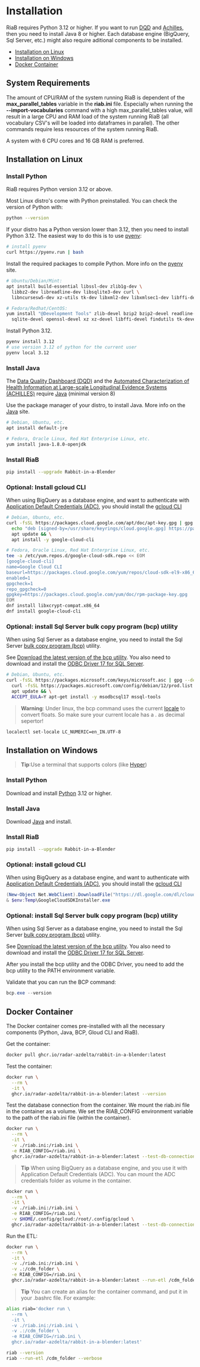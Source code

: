 # Installation

RiaB requires Python 3.12 or higher.
If you want to run [DQD](https://github.com/OHDSI/DataQualityDashboard) and [Achilles](https://github.com/OHDSI/Achilles), then you need to install Java 8 or higher.
Each database engine (BigQuery, Sql Server, etc.) might also require aditional components to be installed.

- [Installation on Linux](##Installation-on-Linux)
- [Installation on Windows](##Installation-on-Windows)
- [Docker Container](##Docker-Container)


## System Requirements

The amount of CPU/RAM of the system running RiaB is dependent of the **max_parallel_tables** variable in the **riab.ini** file.
Especially when running the **--import-vocabularies** command with a high max_parallel_tables value, will result in a large CPU and RAM load of the system running RiaB (all vocabulary CSV's will be loaded into dataframes in parallel).
The other commands require less resources of the system running RiaB.

A system with 6 CPU cores and 16 GB RAM is preferred.

## Installation on Linux

### Install Python

RiaB requires Python version 3.12 or above.

Most Linux distro's come with Python preinstalled.
You can check the version of Python with:

```bash
python --version
```

If your distro has a Python version lower than 3.12, then you need to install Python 3.12. The easiest way to do this is to use [pyenv](https://github.com/pyenv/pyenv):

```bash
# install pyenv
curl https://pyenv.run | bash
``` 

Install the required packages to compile Python.
More info on the [pyenv](https://github.com/pyenv/pyenv/wiki#suggested-build-environment) site.

```bash
# Ubuntu/Debian/Mint:
apt install build-essential libssl-dev zlib1g-dev \
  libbz2-dev libreadline-dev libsqlite3-dev curl \
  libncursesw5-dev xz-utils tk-dev libxml2-dev libxmlsec1-dev libffi-dev liblzma-dev

# Fedora/Redhat/CentOS:
yum install "@Development Tools" zlib-devel bzip2 bzip2-devel readline-devel sqlite \
  sqlite-devel openssl-devel xz xz-devel libffi-devel findutils tk-devel
```

Install Python 3.12.

```bash
pyenv install 3.12
# use version 3.12 of python for the current user
pyenv local 3.12 
```

### Install Java

The [Data Quality Dashboard (DQD)](https://github.com/OHDSI/DataQualityDashboard) and the [Automated Characterization of Health Information at Large-scale Longitudinal Evidence Systems (ACHILLES)](https://github.com/OHDSI/Achilles) require [Java](https://www.java.com/download) (minimal version 8)


Use the package manager of your distro, to install Java.
More info on the [Java](https://www.java.com/download) site.

```bash
# Debian, Ubuntu, etc.
apt install default-jre

# Fedora, Oracle Linux, Red Hat Enterprise Linux, etc.
yum install java-1.8.0-openjdk
```

### Install RiaB

```bash
pip install --upgrade Rabbit-in-a-Blender
```

### Optional: Install gcloud CLI

When using BigQuery as a database engine, and want to authenticate with [Application Default Credentials (ADC)](https://cloud.google.com/sdk/gcloud/reference/auth/application-default/login), you should install the [gcloud CLI](https://cloud.google.com/sdk/docs/install-sdk#installing_the_latest_version)

```bash
# Debian, Ubuntu, etc.
curl -fsSL https://packages.cloud.google.com/apt/doc/apt-key.gpg | gpg --dearmor -o /usr/share/keyrings/cloud.google.gpg && \
  echo "deb [signed-by=/usr/share/keyrings/cloud.google.gpg] https://packages.cloud.google.com/apt cloud-sdk main" | tee -a /etc/apt/sources.list.d/google-cloud-sdk.list && \
  apt update && \
  apt install -y google-cloud-cli

# Fedora, Oracle Linux, Red Hat Enterprise Linux, etc.
tee -a /etc/yum.repos.d/google-cloud-sdk.repo << EOM
[google-cloud-cli]
name=Google Cloud CLI
baseurl=https://packages.cloud.google.com/yum/repos/cloud-sdk-el9-x86_64
enabled=1
gpgcheck=1
repo_gpgcheck=0
gpgkey=https://packages.cloud.google.com/yum/doc/rpm-package-key.gpg
EOM
dnf install libxcrypt-compat.x86_64
dnf install google-cloud-cli
```

### Optional: install Sql Server bulk copy program (bcp) utility

When using Sql Server as a database engine, you need to install the Sql Server [bulk copy program (bcp)](https://learn.microsoft.com/en-us/sql/tools/bcp-utility) utility.

See [Download the latest version of the bcp utility](https://learn.microsoft.com/en-us/sql/linux/sql-server-linux-setup-tools?tabs=redhat-install#install-tools-on-linux).
You also need to download and install the [ODBC Driver 17 for SQL Server](https://learn.microsoft.com/en-us/sql/connect/odbc/download-odbc-driver-for-sql-server#version-17).

```bash
# Debian, Ubuntu, etc.
curl -fsSL https://packages.microsoft.com/keys/microsoft.asc | gpg --dearmor -o /usr/share/keyrings/microsoft-prod.gpg && \
  curl -fsSL https://packages.microsoft.com/config/debian/12/prod.list | tee /etc/apt/sources.list.d/mssql-release.list && \
  apt update && \
  ACCEPT_EULA=Y apt-get install -y msodbcsql17 mssql-tools
```
> **Warning**: Under linux, the bcp command uses the current [locale](https://www.tecmint.com/set-system-locales-in-linux/) to convert floats. So make sure your current locale has a . as decimal sepertor!
```bash
localectl set-locale LC_NUMERIC=en_IN.UTF-8
```

## Installation on Windows

> **Tip**:Use a terminal that supports colors (like [Hyper](https://hyper.is/))


### Install Python

Download and install [Python](https://www.python.org/downloads/windows) 3.12 or higher.

### Install Java

Download [Java](https://www.java.com/download) and install.

### Install RiaB

```bash
pip install --upgrade Rabbit-in-a-Blender
```

### Optional: install gcloud CLI

When using BigQuery as a database engine, and want to authenticate with [Application Default Credentials (ADC)](https://cloud.google.com/sdk/gcloud/reference/auth/application-default/login), you should install the [gcloud CLI](https://cloud.google.com/sdk/docs/install-sdk#windows)

```powershell
(New-Object Net.WebClient).DownloadFile("https://dl.google.com/dl/cloudsdk/channels/rapid/GoogleCloudSDKInstaller.exe", "$env:Temp\GoogleCloudSDKInstaller.exe")
& $env:Temp\GoogleCloudSDKInstaller.exe
```

### Optional: install Sql Server bulk copy program (bcp) utility

When using Sql Server as a database engine, you need to install the Sql Server [bulk copy program (bcp)](https://learn.microsoft.com/en-us/sql/tools/bcp-utility) utility.

See [Download the latest version of the bcp utility](https://learn.microsoft.com/en-us/sql/tools/bcp-utility#windows).
You also need to download and install the [ODBC Driver 17 for SQL Server](https://learn.microsoft.com/en-us/sql/connect/odbc/download-odbc-driver-for-sql-server#version-17).

After you install the bcp utility and the ODBC Driver, you need to add the bcp utility to the PATH environment variable.

Validate that you can run the BCP command:

```powershell
bcp.exe --version
```

## Docker Container

The Docker container comes pre-installed with all the necessary components (Python, Java, BCP, Gloud CLI and RiaB).

Get the container:

```bash
docker pull ghcr.io/radar-azdelta/rabbit-in-a-blender:latest
````

Test the container:

```bash
docker run \
  --rm \
  -it \
  ghcr.io/radar-azdelta/rabbit-in-a-blender:latest --version
```

Test the database connection from the container.
We mount the riab.ini file in the container as a volume.
We set the RIAB_CONFIG environment variable to the path of the riab.ini file (within the container). 

```bash
docker run \
  --rm \
  -it \
  -v ./riab.ini:/riab.ini \
  -e RIAB_CONFIG=/riab.ini \
  ghcr.io/radar-azdelta/rabbit-in-a-blender:latest --test-db-connection
```

> **Tip**
> When using BigQuery as a database engine, and you use it with Application Default Credentials (ADC). You can mount the ADC credentials folder as volume in the container.

```bash
docker run \
  --rm \
  -it \
  -v ./riab.ini:/riab.ini \
  -e RIAB_CONFIG=/riab.ini \
  -v $HOME/.config/gcloud:/root/.config/gcloud \
  ghcr.io/radar-azdelta/rabbit-in-a-blender:latest --test-db-connection
```

Run the ETL:

```bash
docker run \
  --rm \
  -it \
  -v ./riab.ini:/riab.ini \
  -v .:/cdm_folder \
  -e RIAB_CONFIG=/riab.ini \
  ghcr.io/radar-azdelta/rabbit-in-a-blender:latest --run-etl /cdm_folder --verbose
```

> **Tip**
> You can create an alias for the container command, and put it in your .bashrc file. For example:

```bash
alias riab='docker run \
  --rm \
  -it \
  -v ./riab.ini:/riab.ini \
  -v .:/cdm_folder \
  -e RIAB_CONFIG=/riab.ini \
  ghcr.io/radar-azdelta/rabbit-in-a-blender:latest'

riab --version
riab --run-etl /cdm_folder --verbose
```
